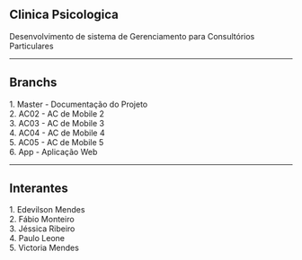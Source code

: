 <h2>Clinica Psicologica</h2>
Desenvolvimento de sistema de Gerenciamento para Consultórios Particulares

<hr>

<h2>Branchs</h2>
1. Master - Documentação do Projeto<br>
2. AC02 - AC de Mobile 2<br>
3. AC03 - AC de Mobile 3<br>
4. AC04 - AC de Mobile 4<br>
5. AC05 - AC de Mobile 5<br>
6. App - Aplicação Web

<hr>

<h2>Interantes</h2>
1. Edevilson Mendes<br>
2. Fábio Monteiro<br>
3. Jéssica Ribeiro<br>
4. Paulo Leone<br>
5. Victoria Mendes
